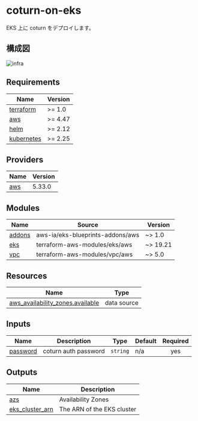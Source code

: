 # coturn-on-eks

EKS 上に coturn をデプロイします。

## 構成図

![infra](https://github.com/CASL0/coturn-on-eks/assets/28913760/b11a73bc-f8f3-4b16-b75c-f332b5123fb5)

<!-- prettier-ignore-start -->
<!-- BEGIN_TF_DOCS -->
## Requirements

| Name | Version |
|------|---------|
| <a name="requirement_terraform"></a> [terraform](#requirement\_terraform) | >= 1.0 |
| <a name="requirement_aws"></a> [aws](#requirement\_aws) | >= 4.47 |
| <a name="requirement_helm"></a> [helm](#requirement\_helm) | >= 2.12 |
| <a name="requirement_kubernetes"></a> [kubernetes](#requirement\_kubernetes) | >= 2.25 |

## Providers

| Name | Version |
|------|---------|
| <a name="provider_aws"></a> [aws](#provider\_aws) | 5.33.0 |

## Modules

| Name | Source | Version |
|------|--------|---------|
| <a name="module_addons"></a> [addons](#module\_addons) | aws-ia/eks-blueprints-addons/aws | ~> 1.0 |
| <a name="module_eks"></a> [eks](#module\_eks) | terraform-aws-modules/eks/aws | ~> 19.21 |
| <a name="module_vpc"></a> [vpc](#module\_vpc) | terraform-aws-modules/vpc/aws | ~> 5.0 |

## Resources

| Name | Type |
|------|------|
| [aws_availability_zones.available](https://registry.terraform.io/providers/hashicorp/aws/latest/docs/data-sources/availability_zones) | data source |

## Inputs

| Name | Description | Type | Default | Required |
|------|-------------|------|---------|:--------:|
| <a name="input_password"></a> [password](#input\_password) | coturn auth password | `string` | n/a | yes |

## Outputs

| Name | Description |
|------|-------------|
| <a name="output_azs"></a> [azs](#output\_azs) | Availability Zones |
| <a name="output_eks_cluster_arn"></a> [eks\_cluster\_arn](#output\_eks\_cluster\_arn) | The ARN of the EKS cluster |
<!-- END_TF_DOCS -->
<!-- prettier-ignore-end -->
